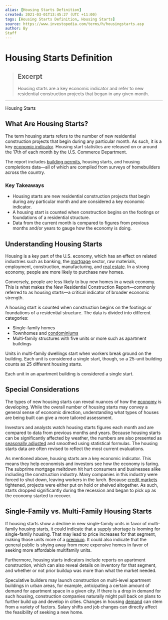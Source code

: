 ```yaml
---
alias: [Housing Starts Definition]
created: 2021-03-01T13:45:27 (UTC +11:00)
tags: [Housing Starts Definition, Housing Starts]
source: https://www.investopedia.com/terms/h/housingstarts.asp
author: By
Staff
---
```


# Housing Starts Definition

> ## Excerpt
> Housing starts are a key economic indicator and refer to new residential construction projects that began in any given month.

---

Housing Starts
## What Are Housing Starts?

The term housing starts refers to the number of new residential construction projects that begin during any particular month. As such, it is a key [economic indicator](https://www.investopedia.com/terms/e/economic_indicator.asp). Housing start statistics are released on or around the 17th of each month by the U.S. Commerce Department.

The report includes [building permits](https://www.investopedia.com/terms/b/building-permits.asp), housing starts, and housing completions data—all of which are compiled from surveys of homebuilders across the country.

### Key Takeaways

-   Housing starts are new residential construction projects that begin during any particular month and are considered a key economic indicator.
-   A housing start is counted when construction begins on the footings or foundations of a residential structure.
-   Data from the current month is compared to figures from previous months and/or years to gauge how the economy is doing.

## Understanding Housing Starts

Housing is a key part of the U.S. economy, which has an effect on related industries such as banking, the [mortgage](https://www.investopedia.com/terms/m/mortgage.asp) sector, raw materials, employment, construction, manufacturing, and [real estate](https://www.investopedia.com/terms/r/realestate.asp). In a strong economy, people are more likely to purchase new homes.

Conversely, people are less likely to buy new homes in a weak economy. This is what makes the New Residential Construction Report—commonly referred to as housing starts—a critical indicator of broader economic strength.

A housing start is counted when construction begins on the footings or foundations of a residential structure. The data is divided into different categories:

-   Single-family homes
-   Townhomes and [condominiums](https://www.investopedia.com/terms/c/condominium.asp)
-   Multi-family structures with five units or more such as apartment buildings

Units in multi-family dwellings start when workers break ground on the building. Each unit is considered a single start, though, so a 25-unit building counts as 25 different housing starts.

Each unit in an apartment building is considered a single start.

## Special Considerations

The types of new housing starts can reveal nuances of how the [economy](https://www.investopedia.com/terms/e/economy.asp) is developing. While the overall number of housing starts may convey a general sense of economic direction, understanding what types of houses are being built can give a more tailored assessment.

Investors and analysts watch housing starts figures each month and are compared to data from previous months and years. Because housing starts can be significantly affected by weather, the numbers are also presented as [seasonally adjusted](https://www.investopedia.com/terms/s/seasonal-adjustment.asp) and smoothed using statistical formulas. The housing starts data are often revised to reflect the most current evaluations.

As mentioned above, housing starts are a key economic indicator. This means they help economists and investors see how the economy is faring. The subprime mortgage meltdown hit hurt consumers and businesses alike including the construction industry. Many companies in this industry were forced to shut down, leaving workers in the lurch. Because [credit markets](https://www.investopedia.com/terms/c/credit_market.asp) tightened, projects were either put on hold or shelved altogether. As such, starts dropped significantly during the recession and began to pick up as the economy started to recover.

## Single-Family vs. Multi-Family Housing Starts

If housing starts show a decline in new single-family units in favor of multi-family housing starts, it could indicate that a [supply](https://www.investopedia.com/terms/s/supply.asp) shortage is looming for single-family housing. That may lead to price increases for that segment, making those units more of a [premium](https://www.investopedia.com/terms/p/premium.asp). It could also indicate that the general public is shying away from more expensive homes in favor of seeking more affordable multifamily units.

Furthermore, housing starts indicators include reports on apartment construction, which can also reveal details on inventory for that segment, and whether or not prior buildup was more than what the market needed.

Speculative builders may launch construction on multi-level apartment buildings in urban areas, for example, anticipating a certain amount of demand for apartment space in a given city. If there is a drop in demand for such housing, construction companies naturally might pull back on plans to further build up and develop in cities. Changes in housing [demand](https://www.investopedia.com/terms/d/demand.asp) can stem from a variety of factors. Salary shifts and job changes can directly affect the feasibility of seeking a new home.
